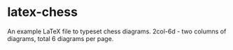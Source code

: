 # latex-chess

An example LaTeX file to typeset chess diagrams. 
2col-6d - two columns of diagrams, total 6 diagrams per page.
